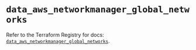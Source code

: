 # `data_aws_networkmanager_global_networks`

Refer to the Terraform Registry for docs: [`data_aws_networkmanager_global_networks`](https://registry.terraform.io/providers/hashicorp/aws/6.12.0/docs/data-sources/networkmanager_global_networks).
